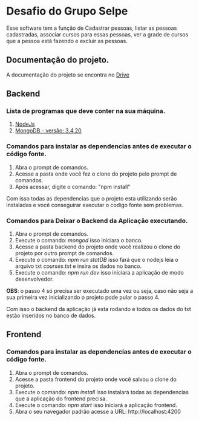 # Desafio do Grupo Selpe
Esse software tem a função de Cadastrar pessoas, listar as pessoas cadastradas, associar cursos para essas pessoas, ver a grade de cursos que a pessoa está fazendo e excluir as pessoas.

## Documentação do projeto.
A documentação do projeto se encontra no [Drive](https://docs.google.com/document/d/1C74UlMAZ0BxF8p8f1WouXreUoLJ_snabDGaX1dLZFnI/edit?usp=sharing)

## Backend

### Lista de programas que deve conter na sua máquina.
1. [NodeJs](https://nodejs.org/en/)
2. [MongoDB - versão: 3.4.20](https://www.mongodb.com/dr/fastdl.mongodb.org/win32/mongodb-win32-x86_64-2008plus-3.4.20-signed.msi/download)

### Comandos para instalar as dependencias antes de executar o código fonte.
1. Abra o prompt de comandos.
2. Acesse a pasta onde você fez o clone do projeto pelo prompt de comandos.
3. Após acessar, digite o comando: "npm install"

Com isso todas as dependencias que o projeto esta utilizando serão instaladas e você conseguirar executar o codigo fonte sem problemas.

### Comandos para Deixar o Backend da Aplicação executando.
1. Abra o prompt de comandos.
2. Execute o comando: _mongod_ isso iniciara o banco.
3. Acesse a pasta backend do projeto onde você realizou o clone do projeto por outro prompt de comandos.
4. Execute o comando: _npm run statDB_ isso fará que o nodejs leia o arquivo txt *courses.txt* e insira os dados no banco.
5. Execute o comando: _npm run dev_ isso iniciara a aplicação de modo desenvolvedor.

**OBS**: o passo 4 só precisa ser executado uma vez ou seja, caso não seja a sua primeira vez inicializando o projeto pode pular o passo 4.

Com isso o backend da aplicação já esta rodando e todos os dados do txt estão inseridos no banco de dados.

## Frontend

### Comandos para instalar as dependencias antes de executar o código fonte.
1. Abra o prompt de comandos.
2. Acesse a pasta frontend do projeto onde você salvou o clone do projeto.
3. Execute o comando: _npm install_ isso instalará todas as dependencias que a aplicação do frontend precisa.
4. Execute o comando: _npm start_ isso iniciará a aplicação frontend.
5. Abra o seu navegador padrão acesse a URL: http://localhost:4200